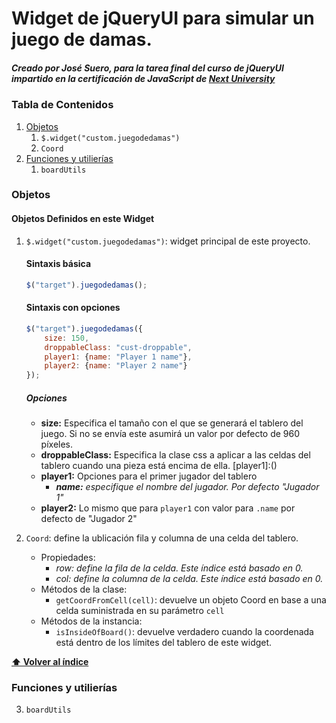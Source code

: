 # Widget de jQueryUI para simular un juego de damas.
##### Creado por José Suero, para la tarea final del curso de jQueryUI impartido en la certificación de JavaScript de [Next University](http://www.nextu.com/)

[ct]:()
### Tabla de Contenidos
1. [Objetos](#objetos)
	1.  ```$.widget("custom.juegodedamas")```
	2.  ```Coord```
2. [Funciones y utilierías](#funciones-y-utilierías)
	1. ```boardUtils```

[1]:()
### Objetos
#### Objetos Definidos en este Widget
1. ```$.widget("custom.juegodedamas")```: widget principal de este proyecto.
    #### Sintaxis básica
    ```javascript 
    $("target").juegodedamas();
    ```
    #### Sintaxis con opciones
    ```javascript 
    $("target").juegodedamas({
        size: 150,
        droppableClass: "cust-droppable",
        player1: {name: "Player 1 name"},
        player2: {name: "Player 2 name"}
    });
    ```
    ##### Opciones
    * **size:** Especifica el tamaño con el que se generará el tablero del juego. Si no se envía este asumirá un valor por defecto de 960 píxeles.
    * **droppableClass:** Especifica la clase css a aplicar a las celdas del tablero cuando una pieza está encima de ella.
    [player1]:()
    * **player1:** Opciones para el primer jugador del tablero
      * _**name:** especifique el nombre del jugador. Por defecto "Jugador 1"_
    * **player2:** Lo mismo que para `player1` con valor para ``.name`` por defecto de "Jugador 2"

2. ```Coord```: define la ublicación fila y columna de una celda del tablero.
   * Propiedades:
     * _*row:* define la fila de la celda. Este índice está basado en 0._
     * _*col:* define la columna de la celda. Este índice está basado en 0._
   * Métodos de la clase:
     * `getCoordFromCell(cell)`: devuelve un objeto Coord en base a una celda suministrada en su parámetro ``cell``
   * Métodos de la instancia:
     * `isInsideOfBoard()`: devuelve verdadero cuando la coordenada está dentro de los límites del tablero de este widget.

**[⬆ Volver al índice](#tabla-de-contenidos)**

[2]:()
### Funciones y utilierías
3. ```boardUtils```
